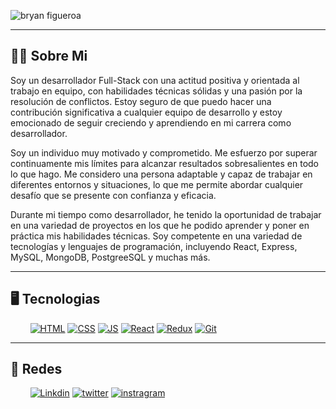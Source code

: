 ![bryan figueroa](https://user-images.githubusercontent.com/98832757/199359963-7782e969-c235-4001-8001-9d99b30aa7cf.png)

---
## 🙋‍♂️ Sobre Mi

Soy un desarrollador Full-Stack con una actitud positiva y orientada al trabajo en equipo, con habilidades técnicas sólidas y una pasión por la resolución de conflictos. Estoy seguro de que puedo hacer una contribución significativa a cualquier equipo de desarrollo y estoy emocionado de seguir creciendo y aprendiendo en mi carrera como desarrollador.

Soy un individuo muy motivado y comprometido. Me esfuerzo por superar continuamente mis límites para alcanzar resultados sobresalientes en todo lo que hago. Me considero una persona adaptable y capaz de trabajar en diferentes entornos y situaciones, lo que me permite abordar cualquier desafío que se presente con confianza y eficacia.

Durante mi tiempo como desarrollador, he tenido la oportunidad de trabajar en una variedad de proyectos en los que he podido aprender y poner en práctica mis habilidades técnicas. Soy competente en una variedad de tecnologías y lenguajes de programación, incluyendo React, Express, MySQL, MongoDB, PostgreeSQL y muchas más.

---
## 🖥️ Tecnologias

<div>
  &nbsp;&nbsp;&nbsp;&nbsp;&nbsp;&nbsp;&nbsp;
  <a href="#"><img  alt="HTML" src="https://img.shields.io/badge/HTML-E34F26?style=for-the-badge&logo=html5&logoColor=eee"/></a>
  <a href="#"><img  alt="CSS" src="https://img.shields.io/badge/CSS-1572B6?style=for-the-badge&logo=css3"/></a>
  <a href="#"><img  alt="JS" src="https://img.shields.io/badge/javascript-F7DF1E?style=for-the-badge&logo=javascript&logoColor=101010"/></a>
  <a href="#"><img  alt="React" src="https://img.shields.io/static/v1?label=&message=REACT&color=202020&style=for-the-badge&logo=react"/></a>
  <a href="#"><img  alt="Redux" src="https://img.shields.io/badge/Redux-764ABC?style=for-the-badge&logo=redux"/></a>
  <a href="#"><img  alt="Git" src="https://img.shields.io/badge/Git-101010?style=for-the-badge&logo=git"/></a>
 
</div>

---

## 👥 Redes

<div>
  &nbsp;&nbsp;&nbsp;&nbsp;&nbsp;&nbsp;&nbsp;
  <a href="https://www.linkedin.com/in/bryan-ismael-figueroa-quiroz-15701a228/"><img  alt="Linkdin" src="https://img.shields.io/badge/linkedin-0A66C2?style=for-the-badge&logo=linkedin&logoColor=eee"/></a>
  <a href="https://twitter.com/braico_m"><img  alt="twitter" src="https://img.shields.io/badge/twitter-1DA1F2?style=for-the-badge&logo=twitter&logoColor=white"/></a>
  <a href="#"><img  alt="instragram" src="https://img.shields.io/badge/instagram-E4405F?style=for-the-badge&logo=instagram&logoColor=white"/></a>

 
</div>

